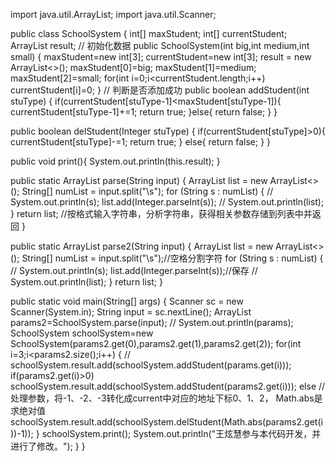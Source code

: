 
import java.util.ArrayList;
import java.util.Scanner;

public class SchoolSystem {
 int[] maxStudent;
 int[] currentStudent;
 ArrayList<Boolean> result;
// 初始化数据
 public SchoolSystem(int big,int medium,int small) {
  maxStudent=new int[3];
  currentStudent=new int[3];
  result = new ArrayList<>();
  maxStudent[0]=big;
  maxStudent[1]=medium;
  maxStudent[2]=small;
  for(int i=0;i<currentStudent.length;i++)
   currentStudent[i]=0;
 }
// 判断是否添加成功
 public boolean addStudent(int stuType) {
     if(currentStudent[stuType-1]<maxStudent[stuType-1]){
         currentStudent[stuType-1]+=1;
         return true;
     }else{
         return false;
     }
 }

 public boolean delStudent(Integer stuType) {
     if(currentStudent[stuType]>0){
         currentStudent[stuType]-=1;
         return true;
     }
     else{
         return false;
     }
 }

 public void print(){
   System.out.println(this.result);
  }

 public static ArrayList<Integer> parse(String input) {
     ArrayList<Integer> list = new ArrayList<>();
     String[] numList = input.split("\\s");
     for (String s : numList) {
         // System.out.println(s);
         list.add(Integer.parseInt(s));
         // System.out.println(list);
     }
     return list;
     //按格式输入字符串，分析字符串，获得相关参数存储到列表中并返回
 }

 public static ArrayList<Integer> parse2(String input) {
     ArrayList<Integer> list = new ArrayList<>();
     String[] numList = input.split("\\s");//空格分割字符
     for (String s : numList) {
         // System.out.println(s);
         list.add(Integer.parseInt(s));//保存
         // System.out.println(list);
     }
     return list;
 }
 
 public static void main(String[] args) {
     Scanner sc = new Scanner(System.in);
     String input = sc.nextLine();
     ArrayList<Integer> params2=SchoolSystem.parse(input);
     // System.out.println(params);
     SchoolSystem schoolSystem=new SchoolSystem(params2.get(0),params2.get(1),params2.get(2));
     for(int i=3;i<params2.size();i++) {
        //  schoolSystem.result.add(schoolSystem.addStudent(params.get(i)));
      if(params2.get(i)>0)
       schoolSystem.result.add(schoolSystem.addStudent(params2.get(i)));
      else
        //   处理参数，将-1、-2、-3转化成current中对应的地址下标0、1、2， Math.abs是求绝对值
       schoolSystem.result.add(schoolSystem.delStudent(Math.abs(params2.get(i))-1));
     }
     schoolSystem.print();
     System.out.println("王炫慧参与本代码开发，并进行了修改。");
 }
 }

